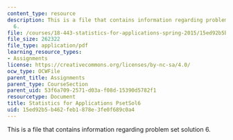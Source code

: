 ```yaml
---
content_type: resource
description: This is a file that contains information regarding problem set solution
  6.
file: /courses/18-443-statistics-for-applications-spring-2015/15ed92b5b462feb1878e3fe0f689c0a4_MIT18_443S15_PsetSol6.pdf
file_size: 262322
file_type: application/pdf
learning_resource_types:
- Assignments
license: https://creativecommons.org/licenses/by-nc-sa/4.0/
ocw_type: OCWFile
parent_title: Assignments
parent_type: CourseSection
parent_uid: 53f6a709-2571-d03a-f08d-15390d5782f1
resourcetype: Document
title: Statistics for Applications PsetSol6
uid: 15ed92b5-b462-feb1-878e-3fe0f689c0a4
---
```

This is a file that contains information regarding problem set solution 6.